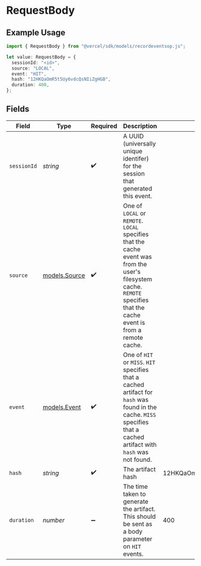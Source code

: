# RequestBody

## Example Usage

```typescript
import { RequestBody } from "@vercel/sdk/models/recordeventsop.js";

let value: RequestBody = {
  sessionId: "<id>",
  source: "LOCAL",
  event: "HIT",
  hash: "12HKQaOmR5t5Uy6vdcQsNIiZgHGB",
  duration: 400,
};
```

## Fields

| Field                                                                                                                                                                    | Type                                                                                                                                                                     | Required                                                                                                                                                                 | Description                                                                                                                                                              | Example                                                                                                                                                                  |
| ------------------------------------------------------------------------------------------------------------------------------------------------------------------------ | ------------------------------------------------------------------------------------------------------------------------------------------------------------------------ | ------------------------------------------------------------------------------------------------------------------------------------------------------------------------ | ------------------------------------------------------------------------------------------------------------------------------------------------------------------------ | ------------------------------------------------------------------------------------------------------------------------------------------------------------------------ |
| `sessionId`                                                                                                                                                              | *string*                                                                                                                                                                 | :heavy_check_mark:                                                                                                                                                       | A UUID (universally unique identifer) for the session that generated this event.                                                                                         |                                                                                                                                                                          |
| `source`                                                                                                                                                                 | [models.Source](../models/source.md)                                                                                                                                     | :heavy_check_mark:                                                                                                                                                       | One of `LOCAL` or `REMOTE`. `LOCAL` specifies that the cache event was from the user's filesystem cache. `REMOTE` specifies that the cache event is from a remote cache. |                                                                                                                                                                          |
| `event`                                                                                                                                                                  | [models.Event](../models/event.md)                                                                                                                                       | :heavy_check_mark:                                                                                                                                                       | One of `HIT` or `MISS`. `HIT` specifies that a cached artifact for `hash` was found in the cache. `MISS` specifies that a cached artifact with `hash` was not found.     |                                                                                                                                                                          |
| `hash`                                                                                                                                                                   | *string*                                                                                                                                                                 | :heavy_check_mark:                                                                                                                                                       | The artifact hash                                                                                                                                                        | 12HKQaOmR5t5Uy6vdcQsNIiZgHGB                                                                                                                                             |
| `duration`                                                                                                                                                               | *number*                                                                                                                                                                 | :heavy_minus_sign:                                                                                                                                                       | The time taken to generate the artifact. This should be sent as a body parameter on `HIT` events.                                                                        | 400                                                                                                                                                                      |